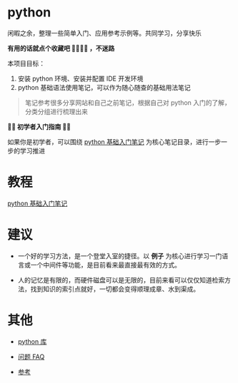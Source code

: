 # python

闲暇之余，整理一些简单入门、应用参考示例等。共同学习，分享快乐

**有用的话就点个收藏吧 🌟🌟🌟🌟 ，不迷路**

本项目目标：

1. 安装 python 环境、安装并配置 IDE 开发环境
2. python 基础语法使用笔记，可以作为随心随查的基础用法笔记

> 笔记参考很多分享网站和自己之前笔记，根据自己对 python 入门的了解，分类分组进行梳理出来

**🌟🌟 初学者入门指南 🌟🌟**

如果你是初学者，可以围绕 [python 基础入门笔记](./seed/) 为核心笔记目录，进行一步一步的学习推进

# 教程

[python 基础入门笔记](./seed/)

# 建议

- 一个好的学习方法，是一个登堂入室的捷径。以 **例子** 为核心进行学习一门语言或一个中间件等功能，是目前看来最直接最有效的方式。

- 人的记忆是有限的，而硬件磁盘可以是无限的，目前来看可以仅仅知道检索方法，找到知识的索引点就好，一切都会变得顺理成章、水到渠成。

# 其他

- [python 库](./site-packages/standard_lib/)

- [问题 FAQ](./issue/)

- [参考](./reference.md)
